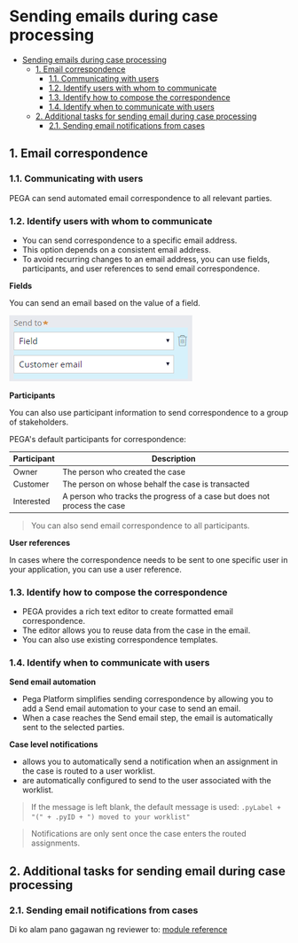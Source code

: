 # Sending emails during case processing

- [Sending emails during case processing](#sending-emails-during-case-processing)
    - [1. Email correspondence](#1-email-correspondence)
        - [1.1. Communicating with users](#11-communicating-with-users)
        - [1.2. Identify users with whom to communicate](#12-identify-users-with-whom-to-communicate)
        - [1.3. Identify how to compose the correspondence](#13-identify-how-to-compose-the-correspondence)
        - [1.4. Identify when to communicate with users](#14-identify-when-to-communicate-with-users)
    - [2. Additional tasks for sending email during case processing](#2-additional-tasks-for-sending-email-during-case-processing)
        - [2.1. Sending email notifications from cases](#21-sending-email-notifications-from-cases)

## 1. Email correspondence

### 1.1. Communicating with users

PEGA can send automated email correspondence to all relevant parties.

### 1.2. Identify users with whom to communicate

- You can send correspondence to a specific email address.
- This option depends on a consistent email address.
- To avoid recurring changes to an email address, you can use fields, participants, and user references to send email correspondence.

**Fields**

You can send an email based on the value of a field.

![email field](../resources/email-field.png)

**Participants**

You can also use participant information to send correspondence to a group of stakeholders.

PEGA's default participants for correspondence:

| Participant | Description                                                              |
| ----------- | ------------------------------------------------------------------------ |
| Owner       | The person who created the case                                          |
| Customer    | The person on whose behalf the case is transacted                        |
| Interested  | A person who tracks the progress of a case but does not process the case |

> You can also send email correspondence to all participants.

**User references**

In cases where the correspondence needs to be sent to one specific user in your application, you can use a user reference. 

### 1.3. Identify how to compose the correspondence

- PEGA provides a rich text editor to create formatted email correspondence.
- The editor allows you to reuse data from the case in the email. 
- You can also use existing correspondence templates.

### 1.4. Identify when to communicate with users

**Send email automation**

- Pega Platform simplifies sending correspondence by allowing you to add a Send email automation to your case to send an email.
- When a case reaches the Send email step, the email is automatically sent to the selected parties.

**Case level notifications**

- allows you to automatically send a notification when an assignment in the case is routed to a user worklist. 
- are automatically configured to send to the user associated with the worklist.

> If the message is left blank, the default message is used: `.pyLabel + "(" + .pyID + ") moved to your worklist"`

> Notifications are only sent once the case enters the routed assignments.

## 2. Additional tasks for sending email during case processing

### 2.1. Sending email notifications from cases

Di ko alam pano gagawan ng reviewer to: [module reference](https://academy.pega.com/topic/additional-tasks-sending-email-during-case-processing/v3/in/29826/29936/30836)